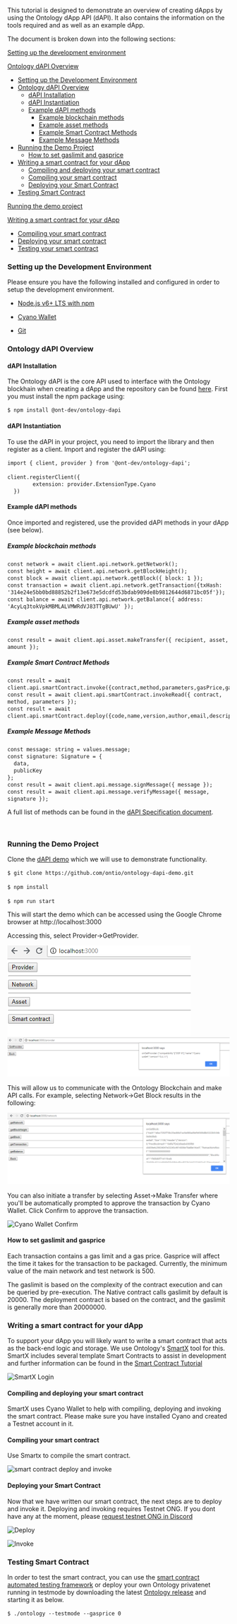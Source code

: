 

This tutorial is designed to demonstrate an overview of creating dApps by using the Ontology dApp API (dAPI). It also contains the information on the tools required and as well as an example dApp.

The document is broken down into the following sections:

[Setting up the development environment](#setting-up-the-development-environment)

[Ontology dAPI Overview](#ontology-dapi-overview)
- [Setting up the Development Environment](#setting-up-the-development-environment)
- [Ontology dAPI Overview](#ontology-dapi-overview)
	- [dAPI Installation](#dapi-installation)
	- [dAPI Instantiation](#dapi-instantiation)
	- [Example dAPI methods](#example-dapi-methods)
		- [Example blockchain methods](#example-blockchain-methods)
		- [Example asset methods](#example-asset-methods)
		- [Example Smart Contract Methods](#example-smart-contract-methods)
		- [Example Message Methods](#example-message-methods)
- [Running the Demo Project](#running-the-demo-project)
	- [How to set gaslimit and gasprice](#how-to-set-gaslimit-and-gasprice)
- [Writing a smart contract for your dApp](#writing-a-smart-contract-for-your-dapp)
	- [Compiling and deploying your smart contract](#compiling-and-deploying-your-smart-contract)
	- [Compiling your smart contract](#compiling-your-smart-contract)
	- [Deploying your Smart Contract](#deploying-your-smart-contract)
- [Testing Smart Contract](#testing-smart-contract)

[Running the demo project](#running-the-demo-project)

[Writing a smart contract for your dApp](#writing-a-smart-contract-for-your-dapp)
+ [Compiling your smart contract](#compiling-your-smart-contract)
+ [Deploying your smart contract](#deploying-your-smart-contract)
+ [Testing your smart contract](#testing-your-smart-contract)



### Setting up the Development Environment

Please ensure you have the following installed and configured in order to setup the development environment.

- [Node.js v6+ LTS with npm](https://nodejs.org/en/)

- [Cyano Wallet]( https://chrome.google.com/webstore/detail/ontology-web-wallet/dkdedlpgdmmkkfjabffeganieamfklkm)

- [Git](https://git-scm.com/)


### Ontology dAPI Overview
#### dAPI Installation
The Ontology dAPI is the core API used to interface with the Ontology blockhain when creating a dApp and the repository can be found [here](https://github.com/ontio/ontology-dapi). First you must install the npm package using: 

```
$ npm install @ont-dev/ontology-dapi
```

#### dAPI Instantiation

To use the dAPI in your project, you need to import the library and then register as a client.
Import and register the dAPI using:
```
import { client, provider } from '@ont-dev/ontology-dapi';

client.registerClient({
        extension: provider.ExtensionType.Cyano
  })
```

#### Example dAPI methods
Once imported and registered, use the provided dAPI methods in your dApp (see below).
##### Example blockchain methods
```
const network = await client.api.network.getNetwork();
const height = await client.api.network.getBlockHeight();
const block = await client.api.network.getBlock({ block: 1 });
const transaction = await client.api.network.getTransaction({txHash: '314e24e5bb0bd88852b2f13e673e5dcdfd53bdab909de8b9812644d6871bc05f'});
const balance = await client.api.network.getBalance({ address: 'AcyLq3tokVpkMBMLALVMWRdVJ83TTgBUwU' });
```
##### Example asset methods

```
const result = await client.api.asset.makeTransfer({ recipient, asset, amount });
```

##### Example Smart Contract Methods

```
const result = await client.api.smartContract.invoke({contract,method,parameters,gasPrice,gasLimit,requireIdentity});
const result = await client.api.smartContract.invokeRead({ contract, method, parameters });
const result = await client.api.smartContract.deploy({code,name,version,author,email,description,needStorage,gasPrice,gasLimit});
```
##### Example Message Methods

```
const message: string = values.message;
const signature: Signature = {
  data,
  publicKey
};
const result = await client.api.message.signMessage({ message });
const result = await client.api.message.verifyMessage({ message, signature });
```

A full list of methods can be found in the [dAPI Specification document](https://github.com/backslash47/OEPs/blob/oep-dapp-api/OEP-6/OEP-6.mediawiki). <p><br> 


### Running the Demo Project

Clone the [dAPI demo](https://github.com/ontio/ontology-dapi-demo) which we will use to demonstrate functionality.

```
$ git clone https://github.com/ontio/ontology-dapi-demo.git

$ npm install

$ npm run start
```

This will start the demo which can be accessed using the Google Chrome browser at http://localhost:3000

Accessing this, select Provider->GetProvider.

![dApp Demo Provider](https://raw.githubusercontent.com/ontio/documentation/master/docs/lib/images/dappdemofirstscreen.png)
![dApp Demo Get Provider](https://raw.githubusercontent.com/ontio/documentation/master/docs/lib/images/dappdemoregisterprovider.png)

This will allow us to communicate with the Ontology Blockchain and make API calls.  For example, selecting Network->Get Block results in the following:

![dApp Demo getBlock](https://raw.githubusercontent.com/ontio/documentation/master/docs/lib/images/dappdemonetworkblock.png)

You can also initiate a transfer by selecting Asset->Make Transfer where you'll be automatically prompted to approve the transaction by Cyano Wallet. Click Confirm to approve the transaction.

![Cyano Wallet Confirm](https://raw.githubusercontent.com/ontio/documentation/master/docs/lib/images/demo.png)

#### How to set gaslimit and gasprice

Each transaction contains a gas limit and a gas price. Gasprice will affect the time it takes for the transaction to be packaged. Currently, the minimum value of the main network and test network is 500.

The gaslimit is based on the complexity of the contract execution and can be queried by pre-execution.  The Native contract calls gaslimit by default is 20000. The deployment contract is based on the contract, and the gaslimit is generally more than 20000000.

### Writing a smart contract for your dApp


To support your dApp you will likely want to write a smart contract that acts as the back-end logic and storage. We use Ontology's [SmartX](http://smartx.ont.io/) tool for this. SmartX includes several template Smart Contracts to assist in development and further information can be found in the [Smart Contract Tutorial](https://github.com/ontio/documentation/tree/master/smart-contract-tutorial)


![SmartX Login](https://raw.githubusercontent.com/ontio/documentation/master/docs/lib/images/smartx.png)


#### Compiling and deploying your smart contract

SmartX uses Cyano Wallet to help with compiling, deploying and invoking the smart contract. Please make sure you have installed Cyano and created a Testnet account in it.

#### Compiling your smart contract

Use Smartx to compile the smart contract.

![smart contract deploy and invoke](https://raw.githubusercontent.com/ontio/documentation/master/docs/lib/images/smartx-deploy.png)

#### Deploying your Smart Contract

Now that we have written our smart contract, the next steps are to deploy and invoke it. Deploying and invoking requires Testnet ONG.  If you dont have any at the moment, please [request testnet ONG in Discord](https://discordapp.com/channels/400884201773334540/453499298097922068)

![Deploy](https://s1.ax1x.com/2018/09/03/PzhTCd.png)



![Invoke](https://s1.ax1x.com/2018/09/03/Pz5JO0.png) 

### Testing Smart Contract

In order to test the smart contract, you can use the [smart contract automated testing framework](https://github.com/ontio-community/ontology-sctf) or deploy your own Ontology privatenet running in testmode by downloading the latest [Ontology release](https://github.com/ontio/ontology/releases) and starting it as below.
```
$ ./ontology --testmode --gasprice 0

```
